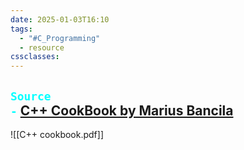 ```yaml
---
date: 2025-01-03T16:10
tags:
  - "#C_Programming"
  - resource
cssclasses: 
---
```

## <code style="color : aqua">Source -</code>  [C++ CookBook by Marius Bancila](https://subscription.packtpub.com/book/programming/9781835080542/5)



![[C++ cookbook.pdf]] 